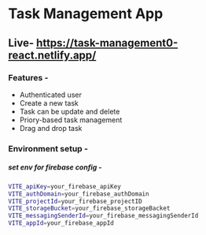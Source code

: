 # Task Management App
## Live- https://task-management0-react.netlify.app/
### Features -
- Authenticated user 
- Create a new task
- Task can be update and delete
- Priory-based task management
- Drag and drop task

### Environment setup -
##### set env for firebase config -
```bash
VITE_apiKey=your_firebase_apiKey
VITE_authDomain=your_firebase_authDomain
VITE_projectId=your_firebase_projectID
VITE_storageBucket=your_firebase_storageBacket
VITE_messagingSenderId=your_firebase_messagingSenderId
VITE_appId=your_firebase_appId

```
  

